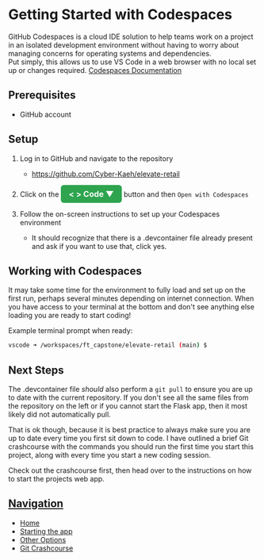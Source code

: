 # Getting Started with Codespaces

GitHub Codespaces is a cloud IDE solution to help teams work on a project in an
isolated development environment without having to worry about managing concerns
for operating systems and dependencies.  
Put simply, this allows us to use VS Code in a web browser with no local set up
or changes required.
[Codespaces Documentation](https://docs.github.com/en/codespaces)

## Prerequisites

- GitHub account
  
## Setup

1. Log in to GitHub and navigate to the repository
    - https://github.com/Cyber-Kaeh/elevate-retail

2. Click on the 
<a href="#" style="display: inline-block; padding: 8px 16px; font-size: 16px; font-weight: bold; color: #fff; background-color: #2ea44f; border-radius: 6px; text-decoration: none;">< > Code &#9660;</a>
button and then `Open with Codespaces`

3. Follow the on-screen instructions to set up your Codespaces environment
    - It should recognize that there is a .devcontainer file already present and ask if you want to use that, click yes.  
  
## Working with Codespaces

It may take some time for the environment to fully load and set up on the first run, perhaps several minutes depending on internet connection. When you have access to your terminal at the bottom and don't see anything else loading you are ready to start coding!

Example terminal prompt when ready:
```bash
vscode ➜ /workspaces/ft_capstone/elevate-retail (main) $
```

## Next Steps

The .devcontainer file *should* also perform a `git pull` to ensure you are up to date with the current repository. If you don't see all the same files from the repository on the left or if you cannot start the Flask app, then it most likely did not automatically pull.  

That is ok though, because it is best practice to always make sure you are up to date every time you first sit down to code. I have outlined a brief Git crashcourse with the commands you should run the first time you start this project, along with every time you start a new coding session.  

Check out the crashcourse first, then head over to the instructions on how to start the projects web app.  

## <u>Navigation</u>
- [Home](../README.md)
- [Starting the app](./starting_the_app.md)
- [Other Options](../README.md#getting-started)
- [Git Crashcourse](./git-crashcourse.md)